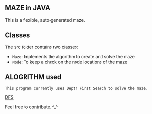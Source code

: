 ## MAZE in JAVA

This is a flexible, auto-generated maze.

## Classes

The src folder contains two classes:

- `Maze`: Implements the algorithm to create and solve the maze
- `Node`: To keep a check on the node locations of the maze
## ALOGRITHM used
    
    This program currently uses Depth First Search to solve the maze.

[DFS](https://en.wikipedia.org/wiki/Depth-first_search)

Feel free to contribute. ^_^
